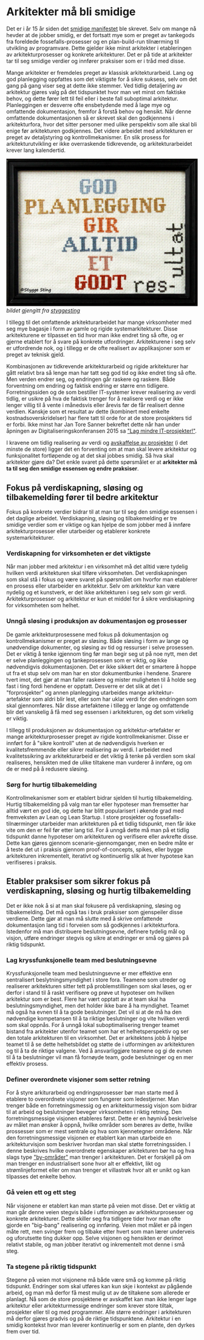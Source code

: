 # Arkitekter må bli smidige
Det er i år 15 år siden det [smidige manifestet](http://www.agilemanifesto.org/iso/no/) ble skrevet. Selv om mange nå hevder at de jobber smidig, er det fortsatt mye som er preget av tankegods fra foreldede fossefalls-prosesser og en plan-build-run tilnærming til utvikling av programvare. Dette gjelder ikke minst arkitekter i etableringen av arkitekturprosesser og konkrete arkitekturer. Det er på tide at arkitekter tar til seg smidige verdier og innfører praksiser som er i tråd med disse.

Mange arkitekter er fremdeles preget av klassisk arkitekturarbeid. Lang og god planlegging oppfattes som det viktigste for å sikre suksess, selv om det gang på gang viser seg at dette ikke stemmer. Ved tidlig detaljering av arkitektur gjøres valg på det tidspunktet hvor man vet minst om faktiske behov, og dette fører lett til feil eller i beste fall suboptimal arkitektur. Planleggingen er desverre ofte ensbetydende med å lage mye og omfattende dokumentasjon, fremfor å forstå behov og hensikt. Når denne omfattende dokumentasjonen så er skrevet skal den godkjennens i arkitekturfora, hvor det sitter personer med ulike perspektiv som alle skal bli enige før arkitekturen godkjennes. Det videre arbeidet med arkitekturen er preget av detaljstyring og kontrollmekanismer. En slik prosess for arkitekturutvikling er ikke overraskende tidkrevende, og arkitekturarbeidet krever lang kalendertid.

![lang planlegging gir ikke alltid et godt resultat](https://github.com/hartmann/writings/blob/master/bilder/god_planlegging.jpg) *bildet gjengitt fra [styggesting](http://styggesting.no)*

I tillegg til det omfattende arkitekturarbeidet har mange virksomheter med seg mye bagasje i form av gamle og rigide systemarkitekturer. Disse arkitekturene er tilpasset en tid hvor man ikke endret ting så ofte, og er gjerne etablert for å svare på konkrete utfordringer. Arkitekturene i seg selv er utfordrende nok, og i tillegg er de ofte realisert av applikasjoner som er preget av teknisk gjeld.

Kombinasjonen av tidkrevende arkitekturarbeid og rigide arkitekturer har gått relativt bra så lenge man har tatt seg god tid og ikke endret ting så ofte. Men verden endrer seg, og endringen går raskere og raskere. Både forventning om endring og faktisk endring er større enn tidligere. Forretningssiden og de som bestiller IT-systemer krever realisering av verdi tidlig, er usikre på hva de faktisk trenger for å realisere verdi og er ikke lenger villig til å vente i månedsvis eller årevis før de får realisert denne verdien. Kanskje som et resultat av dette (kombinert med enkelte kostnadsoverskridelser) har flere tatt til orde for at de store prosjekters tid er forbi. Ikke minst har Jan Tore Sanner bekreftet dette når han under åpningen av Digitaliseringskonferansen 2015 sa ["Lag mindre IT-prosjekter!"](https://www.regjeringen.no/no/aktuelt/apning-av-digitaliseringskonferansen-2015/id2422799/).

I kravene om tidlig realisering av verdi og [avskaffelse av prosjekter](http://open.bekk.no/slutt-med-it-prosjekter) (i det minste de store) ligger det en forventing om at man skal levere arkitektur og funksjonalitet fortløpende og at det skal jobbes smidig. Så hva skal arkitekter gjøre da? Det enkle svaret på dette spørsmålet er at **arkitekter må ta til seg den smidige essensen og endre praksiser**.

## Fokus på verdiskapning, sløsing og tilbakemelding fører til bedre arkitektur
Fokus på konkrete verdier bidrar til at man tar til seg den smidige essensen i det daglige arbeidet. Verdiskapning, sløsing og tilbakemelding er tre smidige verdier som er viktige og kan hjelpe de som jobber med å innføre arkitekturprosesser eller utarbeider og etablerer konkrete systemarkitekturer.

### Verdiskapning for virksomheten er det viktigste
Når man jobber med arkitektur i en virksomhet må det alltid være tydelig hvilken verdi arkitekturen skal tilføre virksomheten. Det verdiskapningen som skal stå i fokus og være svaret på spørsmålet om hvorfor man etablerer en prosess eller utarbeider en arkitektur. Selv om arkitektur kan være nydelig og et kunstverk, er det ikke arkitekturen i seg selv som gir verdi. Arkitekturprosesser og arkitektur er kun et middel for å sikre verdiskapning for virksomheten som helhet.

### Unngå sløsing i produksjon av dokumentasjon og prosesser
De gamle arkitekturprosessene med fokus på dokumentasjon og kontrollmekanismer er preget av sløsing. Både sløsing i form av lange og unødvendige dokumenter, og sløsing av tid og ressurser i selve prosessen. Det er viktig å tenke igjennom ting før man begir seg ut på noe nytt, men det er selve planleggingen og tankeprosessen som er viktig, og ikke nødvendigvis dokumentasjonen. Det er ikke sikkert det er smartere å hoppe ut fra et stup selv om man har en stor dokumentbunke i hendene. Snarere tvert imot, det gjør at man faller raskere og mister muligheten til å holde seg fast i ting fordi hendene er opptatt. Desverre er det slik at det i "forprosjekter" og annen planlegging utarbeides mange arkitektur-artefakter som aldri blir lest, eller som har uklar verdi for den endringen som skal gjennomføres. Når disse artefaktene i tillegg er lange og omfattende blir det vanskelig å få med seg essensen i arkitekturen, og det som virkelig er viktig.

I tillegg til produksjonen av dokumentasjon og arkitektur-artefakter er mange arkitekturprosesser preget av rigide kontrollmekanismer. Disse er innført for å "sikre kontroll" uten at de nødvendigvis hverken er kvalitetsfremmende eller sikrer realisering av verdi. I arbeidet med kvalitetssikring av arkitekturarbeid er det viktig å tenke på verdien som skal realiseres, hensikten med de ulike tiltakene man vurderer å innføre, og om de er med på å redusere sløsing.

### Sørg for hurtig tilbakemelding
Kontrollmekanismer som er etablert bidrar sjelden til hurtig tilbakemelding. Hurtig tilbakemelding på valg man tar eller hypoteser man fremsetter har alltid vært en god ide, og dette har blitt popularisert i økende grad med fremveksten av Lean og Lean Startup. I store prosjekter og fossefalls-tilnærminger utarbeider man arkitekturen på et tidlig tidspunkt, men får ikke vite om den er feil før etter lang tid. For å unngå dette må man på et tidlig tidspunkt danne hypoteser om arkitekturen og verifisere eller avkrefte disse. Dette kan gjøres gjennom scenarie-gjennomganger, men en bedre måte er å teste det ut i praksis gjennom proof-of-concepts, spikes, eller bygge arkitekturen inkrementelt, iterativt og kontinuerlig slik at hver hypotese kan verifiseres i praksis.

## Etabler praksiser som sikrer fokus på verdiskapning, sløsing og hurtig tilbakemelding
Det er ikke nok å si at man skal fokusere på verdiskapning, sløsing og tilbakemelding. Det må også tas i bruk praksiser som gjenspeiler disse verdiene. Dette gjør at man må slutte med å skrive omfattende dokumentasjon lang tid i forveien som så godkjennes i arkitekturfora. Istedenfor må man distribuere beslutningsevne, definere tydelig mål og visjon, utføre endringer stegvis og sikre at endringer er små og gjøres på riktig tidspunkt.

### Lag kryssfunksjonelle team med beslutningsevne
Kryssfunksjonelle team med beslutningsevne er mer effektive enn sentralisert beslytningsmyndighet i store fora. Teamene som utreder og realiserer arkitekturen sitter tett på problemstillingen som skal løses, og er derfor i stand til å raskt verifisere og prøve ut hypoteser om hvilken arkitektur som er best. Flere har vært opptatt av at team skal ha beslutningsmyndighet, men det holder ikke bare å ha myndighet. Teamet må også ha evnen til å ta gode beslutninger. Det vil si at de må ha den nødvendige kompetansen til å ta riktige beslutninger og vite hvilken verdi som skal oppnås. For å unngå lokal suboptimalisering trenger teamet bistand fra arkitekter utenfor teamet som har et helhetsperspektiv og ser den totale arkitekturen til en virksomhet. Det er arkitektens jobb å hjelpe teamet til å se dette helhetsbildet og støtte de i utformingen av arkitekturen og til å ta de riktige valgene. Ved å ansvarliggjøre teamene og gi de evnen til å ta beslutninger vil man få fornøyde team, gode beslutninger og en mer effektiv prosess.

### Definer overordnete visjoner som setter retning
For å styre arkiturarbeid og endringsprosesser bør man starte med å etablere to overordnete visjoner som fungerer som ledestjerner. Man trenger både en forretningsmessig og en arkitekturmessig visjon som bidrar til at arbeid og beslutninger beveger virksomheten i riktig retning. Den forretningsmessige visjonen etableres først. Dette er en høynivå beskrivelse av målet man ønsker å oppnå, hvilke områder som berøres av dette, hvilke prossesser som er mest sentrale og hva som kjennetegner områdene. Når den forretningsmessige visjonen er etablert kan man utarbeide en arkitekturvisjon som beskriver hvordan man skal støtte forretningssiden. I denne beskrives hvilke overordnete egenskaper arkitekturen bør ha og hva slags type ["by-områder"](http://open.bekk.no/it-utvikling-tenk-byplanlegging-fremfor-husbygging) man trenger i arkitekturen. Det er forskjell på om man trenger en industrialisert sone hvor alt er effektivt, likt og strømlinjeformet eller om man trenger et villastrøk hvor alt er unikt og kan tilpasses det enkelte behov.

### Gå veien ett og ett steg
Når visjonene er etablert kan man starte på veien mot disse. Det er viktig at man går denne veien stegvis både i  utformingen av arkitekturprosesser og konkrete arkitekturer. Dette skiller seg fra tidligere tider hvor man ofte gjorde en  "big-bang" realisering og innføring. Veien mot målet er på ingen måte rett, men svinger frem og tilbake etter hvert som man lærer underveis og uforutsette ting dukker opp. Selve visjonen og hensikten er derimot relativt stabile, og man jobber iterativt og inkrementelt mot denne i små steg.

### Ta stegene på riktig tidspunkt
Stegene på veien mot visjonene må både være små og komme på riktig tidspunkt. Endringer som skal utføres kan kun skje i kontekst av pågående arbeid, og man må derfor få mest mulig ut av de tiltakene som allerede er planlagt. Nå som de store prosjektene er avskaffet kan man ikke lenger lage arkitektur eller arkitekturmessige endringer som krever store tiltak, prosjekter eller til og med programmer. Alle større endringer i arkitekturen må derfor gjøres gradvis og på de riktige tidspunktene. Arkitektur i en smidig kontekst hvor man leverer kontinuerlig er som en plante, den dyrkes frem over tid.
